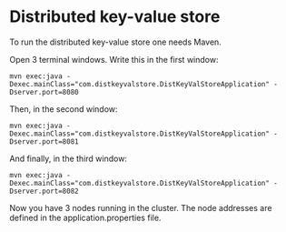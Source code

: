 # Distributed key-value store

To run the distributed key-value store one needs Maven.

Open 3 terminal windows. Write this in the first window:
```
mvn exec:java -Dexec.mainClass="com.distkeyvalstore.DistKeyValStoreApplication" -Dserver.port=8080
```
Then, in the second window:
```
mvn exec:java -Dexec.mainClass="com.distkeyvalstore.DistKeyValStoreApplication" -Dserver.port=8081
```
And finally, in the third window:
```
mvn exec:java -Dexec.mainClass="com.distkeyvalstore.DistKeyValStoreApplication" -Dserver.port=8082
```

Now you have 3 nodes running in the cluster. The node addresses are defined in the application.properties file.
